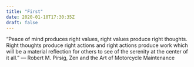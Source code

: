 ```yaml
---
title: "First"
date: 2020-01-10T17:30:35Z
draft: false
---
```



“Peace of mind produces right values, right values produce right thoughts. Right thoughts produce right actions and right actions produce work which will be a material reflection for others to see of the serenity at the center of it all.”
― Robert M. Pirsig, Zen and the Art of Motorcycle Maintenance

